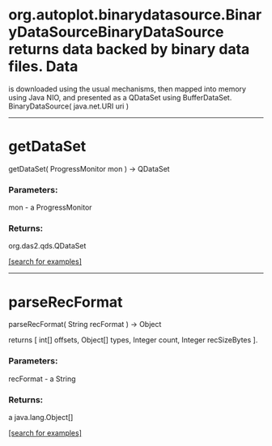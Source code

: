 # org.autoplot.binarydatasource.BinaryDataSourceBinaryDataSource returns data backed by binary data files.  Data
 is downloaded using the usual mechanisms, then mapped into memory
 using Java NIO, and presented as a QDataSet using BufferDataSet.
BinaryDataSource( java.net.URI uri )


***
<a name="getDataSet"></a>
# getDataSet
getDataSet( ProgressMonitor mon ) &rarr; QDataSet



### Parameters:
mon - a ProgressMonitor

### Returns:
org.das2.qds.QDataSet


<a href="https://github.com/autoplot/dev/search?q=getDataSet&unscoped_q=getDataSet">[search for examples]</a>

***
<a name="parseRecFormat"></a>
# parseRecFormat
parseRecFormat( String recFormat ) &rarr; Object

returns [ int[] offsets, Object[] types, Integer count, Integer recSizeBytes ].

### Parameters:
recFormat - a String

### Returns:
a java.lang.Object[]


<a href="https://github.com/autoplot/dev/search?q=parseRecFormat&unscoped_q=parseRecFormat">[search for examples]</a>

